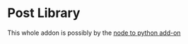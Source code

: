# Post Library

This whole addon is possibly by the [node to python add-on](https://extensions.blender.org/add-ons/node-to-python/)

